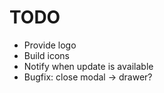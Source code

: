 # TODO

- Provide logo
- Build icons
- Notify when update is available
- Bugfix: close modal -> drawer?
